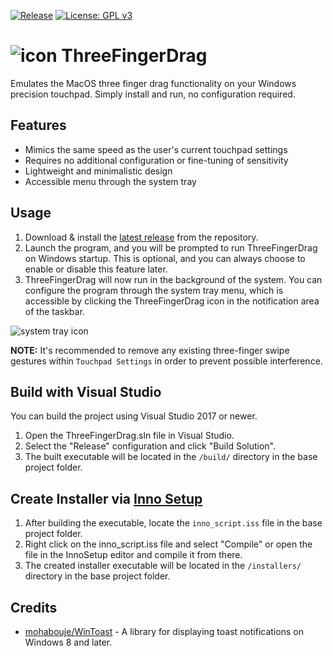 [![Release](https://img.shields.io/github/v/release/austinnixholm/ThreeFingerDrag?label=Download%20version)](https://github.com/austinnixholm/ThreeFingerDrag/releases/latest)
[![License: GPL v3](https://img.shields.io/badge/License-GPLv3-blue.svg)](https://www.gnu.org/licenses/gpl-3.0)

# ![icon](https://i.ibb.co/JcnqD2W/png64x64-TFD.png)  ThreeFingerDrag

Emulates the MacOS three finger drag functionality on your Windows precision touchpad. Simply install and run, no configuration required.

## Features

* Mimics the same speed as the user's current touchpad settings
* Requires no additional configuration or fine-tuning of sensitivity
* Lightweight and minimalistic design
* Accessible menu through the system tray

## Usage

1. Download & install the [latest release](https://github.com/austinnixholm/ThreeFingerDrag/releases/latest) from the repository.
3. Launch the program, and you will be prompted to run ThreeFingerDrag on Windows startup. This is optional, and you can always choose to enable or disable this feature later.
4. ThreeFingerDrag will now run in the background of the system. You can configure the program through the system tray menu, which is accessible by clicking the ThreeFingerDrag icon in the notification area of the taskbar.

![system tray icon](https://i.ibb.co/1Rb1Gb1/image-2023-05-03-130955903.png) 

**NOTE:** It's recommended to remove any existing three-finger swipe gestures within `Touchpad Settings` in order to prevent possible interference.

## Build with Visual Studio

You can build the project using Visual Studio 2017 or newer.

1. Open the ThreeFingerDrag.sln file in Visual Studio.
2. Select the "Release" configuration and click "Build Solution".
3. The built executable will be located in the `/build/` directory in the base project folder.

## Create Installer via [Inno Setup](https://jrsoftware.org/isinfo.php)

1. After building the executable, locate the `inno_script.iss` file in the base project folder.
2. Right click on the inno_script.iss file and select "Compile" or open the file in the InnoSetup editor and compile it from there.
3. The created installer executable will be located in the `/installers/` directory in the base project folder.

## Credits

* [mohabouje/WinToast][1] - A library for displaying toast notifications on Windows 8 and later.

[1]: https://github.com/mohabouje/WinToast
